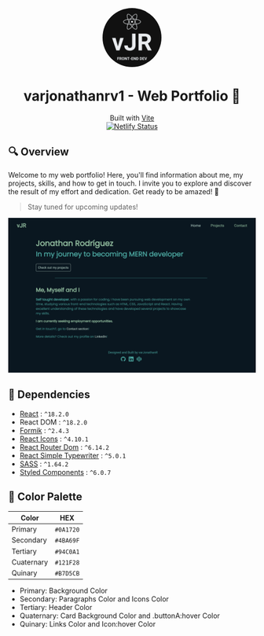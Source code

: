 <div align="center">
    <img src="https://github.com/varJonathanR/v1/blob/main/public/vJRLogo.png" alt="Logo" width="120px" style="border-radius: 50%;" />
</div>

<h1 align="center">varjonathanrv1 - Web Portfolio 👜</h1>

<p align="center">
    Built with <a href="https://vitejs.dev/" target="_blank">Vite</a> </br>
    <a href="https://app.netlify.com/sites/varjonathanrv1/deploys" target="_blank">
        <img src="https://api.netlify.com/api/v1/badges/6420677d-7535-4211-bfc9-ebc776c3d161/deploy-status" alt="Netlify Status" />
    </a>
</p>

## 🔍 Overview

Welcome to my web portfolio! Here, you'll find information about me, my projects, skills, and how to get in touch. I invite you to explore and discover the result of my effort and dedication. Get ready to be amazed! 🤩

> Stay tuned for upcoming updates!

![varjonathanrv1_preview](https://github.com/varJonathanR/v1/blob/main/public/varjonathanrv1_preview.png)

## 🔌 Dependencies

- [React](https://react.dev/) : `^18.2.0`
- React DOM : `^18.2.0`
- [Formik](https://formik.org/) : `^2.4.3`
- [React Icons](https://react-icons.github.io/react-icons/) : `^4.10.1`
- [React Router Dom](https://reactrouter.com/en/main) : `^6.14.2`
- [React Simple Typewriter](https://www.npmjs.com/package/react-simple-typewriter) : `^5.0.1`
- [SASS](https://sass-lang.com/) : `^1.64.2`
- [Styled Components](https://styled-components.com/) : `^6.0.7`

## 🎨 Color Palette

|    Color   |    HEX    |
| ---------- | --------- |
|   Primary  | `#0A1720` |
|  Secondary | `#4BA69F` |
|  Tertiary  | `#94C0A1` |
| Cuaternary | `#121F28` |
|   Quinary  | `#B7D5CB` |

- Primary: Background Color
- Secondary: Paragraphs Color and Icons Color
- Tertiary: Header Color
- Quaternary: Card Background Color and .buttonA:hover Color
- Quinary: Links Color and Icon:hover Color
